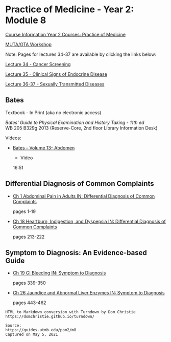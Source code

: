 # Practice of Medicine - Year 2: Module 8

[Course Information Year 2 Courses: Practice of Medicine](/usmle/pom2/course-information.html)

[MUTA/GTA Workshop](/usmle/pom2/muta-gta.html)

Note: Pages for lectures 34-37 are available by clicking the links below:

[Lecture 34 - Cancer Screening](/usmle/pom2/m8-l34.md)

[Lecture 35 - Clinical Signs of Endocrine Disease](/usmle/pom2/m8-l35.md)

[Lecture 36-37 - Sexually Transmitted Diseases](/usmle/pom2/m8-l36-37.md)

## Bates

Textbook - In Print (aka no electronic access)

_Bates' Guide to Physical Examination and History Taking - 11th ed_  
WB 205 B329g 2013 (Reserve-Core, 2nd floor Library Information Desk)

Videos:

*   [Bates - Volume 13- Abdomen](http://libux.utmb.edu/login?url=https://batesvisualguide.com/multimedia.aspx?categoryID=21787#21780)
    
    *   Video
    
    16:51
    

## Differential Diagnosis of Common Complaints

*   [Ch 1 Abdominal Pain in Adults IN: Differential Diagnosis of Common Complaints](http://libux.utmb.edu/login?url=https://www.clinicalkey.com/#!/content/book/3-s2.0-B9780323512329000011)
    
    pages 1-19
    
*   [Ch 18 Heartburn, Indigestion, and Dyspepsia IN: Differential Diagnosis of Common Complaints](http://libux.utmb.edu/login?url=https://www.clinicalkey.com/#!/content/book/3-s2.0-B9780323512329000187)
    
    pages 213-222
    

## Symptom to Diagnosis: An Evidence-based Guide

*   [Ch 19 GI Bleeding IN: Symptom to Diagnosis](https://accessmedicine.mhmedical.com/content.aspx?bookid=2715&sectionid=228240098)
    
    pages 339-350
    
*   [Ch 26 Jaundice and Abnormal Liver Enzymes IN: Symptom to Diagnosis](https://accessmedicine.mhmedical.com/content.aspx?bookid=2715&sectionid=228248737)
    
    pages 443-462

```
HTML to Markdown conversion with Turndown by Dom Christie
https://domchristie.github.io/turndown/

Source:
https://guides.utmb.edu/pom2/m8
Captured on May 5, 2021
```
